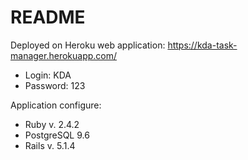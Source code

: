 # README

Deployed on Heroku web application: https://kda-task-manager.herokuapp.com/
  - Login: KDA
  - Password: 123

Application configure:

- Ruby v. 2.4.2
- PostgreSQL 9.6
- Rails v. 5.1.4
